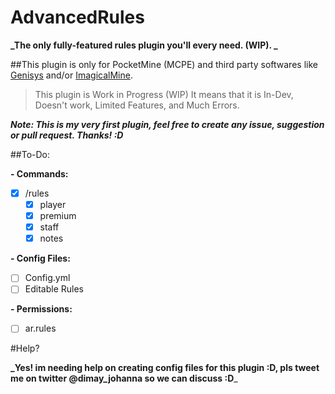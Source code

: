 # AdvancedRules
**_The only fully-featured rules plugin you'll every need. (WIP). _**

##This plugin is only for PocketMine (MCPE) and third party softwares like [Genisys](https://github.com/iTXTech/Genisys) and/or [ImagicalMine](https://github.com/ImagicalMine/ImagicalMine).


> This plugin is Work in Progress (WIP) It means that it is In-Dev, Doesn't work, Limited Features, and Much Errors.


**_Note: This is my very first plugin, feel free to create any issue, suggestion or pull request. Thanks! :D_**

##To-Do:

**- Commands:**
 - [x] /rules
   - [x] player
   - [x] premium
   - [x] staff
   - [x] notes
 
**- Config Files:**
- [ ] Config.yml
 - [ ] Editable Rules

**- Permissions:**
 - [ ] ar.rules

#Help?

**_Yes! im needing help on creating config files for this plugin :D, pls tweet me on twitter @dimay_johanna so we can discuss :D**_
